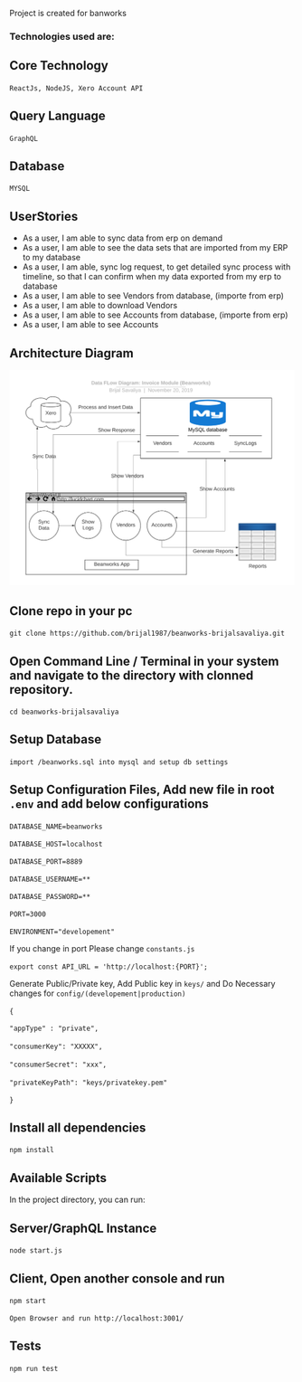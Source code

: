 Project is created for banworks
### Technologies used are:

## Core Technology
`ReactJs, NodeJS, Xero Account API`

## Query Language
`GraphQL`

## Database
`MYSQL`

## UserStories

- As a user, I am able to sync data from erp on demand
- As a user, I am able to see the data sets that are imported from my ERP to my database
- As a user, I am able, sync log request, to get detailed sync process with timeline, so
that I can confirm when my data exported from my erp to database
- As a user, I am able to see Vendors from database, (importe from erp)
- As a user, I am able to download Vendors
- As a user, I am able to see Accounts from database, (importe from erp)
- As a user, I am able to see Accounts

## Architecture Diagram

![Architecture](/diagrams/invoice_module_data_flow_diagram.png)

## Clone repo in your pc

`git clone https://github.com/brijal1987/beanworks-brijalsavaliya.git`

## Open Command Line / Terminal in your system and navigate to the directory with clonned repository.

`cd beanworks-brijalsavaliya`

## Setup Database

`import /beanworks.sql into mysql and setup db settings`

## Setup Configuration Files, Add new file in root `.env` and add below configurations

`DATABASE_NAME=beanworks`

`DATABASE_HOST=localhost`

`DATABASE_PORT=8889`

`DATABASE_USERNAME=**`

`DATABASE_PASSWORD=**`

`PORT=3000`

`ENVIRONMENT="developement"`


If you change in port Please change `constants.js`

`export const API_URL = 'http://localhost:{PORT}';`


Generate Public/Private key, Add Public key in `keys/` and Do Necessary changes for `config/(developement|production)`

`{`

    "appType" : "private",

    "consumerKey": "XXXXX",

    "consumerSecret": "xxx",

    "privateKeyPath": "keys/privatekey.pem"

`}`


## Install all dependencies

`npm install`

## Available Scripts

In the project directory, you can run:

## Server/GraphQL Instance

`node start.js` 


## Client, Open another console and run

`npm start`

`Open Browser and run http://localhost:3001/`

## Tests

`npm run test`
